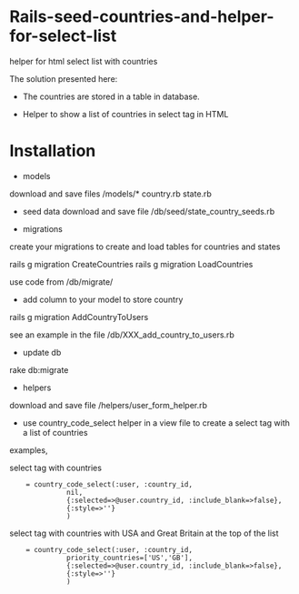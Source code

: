 Rails-seed-countries-and-helper-for-select-list
===============================================

helper for html select list with countries

The solution presented here:

- The countries are stored in a table in database.

- Helper to show a list of countries in select tag in HTML


Installation
=================


- models

download and save files /models/*
country.rb
state.rb


- seed data
download and save file /db/seed/state_country_seeds.rb

- migrations

create your migrations to create and load tables for countries and states

rails g migration CreateCountries
rails g migration LoadCountries

use code from /db/migrate/


- add column to your model to store country

rails g migration AddCountryToUsers

see an example in the file /db/XXX_add_country_to_users.rb

- update db

rake db:migrate


- helpers

download and save file /helpers/user_form_helper.rb


- use country_code_select helper in a view file to create a select tag with a list of countries

examples,

select tag with countries

        = country_code_select(:user, :country_id,
                  nil,
                  {:selected=>@user.country_id, :include_blank=>false},
                  {:style=>''}
                  )


select tag with countries with USA and Great Britain at the top of the list

        = country_code_select(:user, :country_id,
                  priority_countries=['US','GB'],
                  {:selected=>@user.country_id, :include_blank=>false},
                  {:style=>''}
                  )





